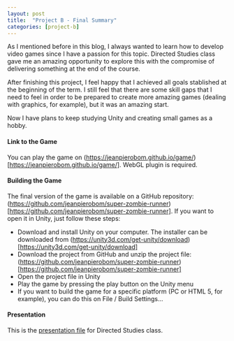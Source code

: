 ```yaml
---
layout: post
title:  "Project B - Final Summary"
categories: [project-b]
---
```


As I mentioned before in this blog, I always wanted to learn how to develop video games since I have a passion for this topic. Directed Studies class gave me an amazing opportunity to explore this with the compromise of delivering something at the end of the course.

After finishing this project, I feel happy that I achieved all goals stablished at the beginning of the term. I still feel that there are some skill gaps that I need to feel in order to be prepared to create more amazing games (dealing with graphics, for example), but it was an amazing start.

Now I have plans to keep studying Unity and creating small games as a hobby.

#### Link to the Game

You can play the game on (https://jeanpierobom.github.io/game/)[https://jeanpierobom.github.io/game/]. WebGL plugin is required.

#### Building the Game

The final version of the game is available on a GitHub repository: (https://github.com/jeanpierobom/super-zombie-runner)[https://github.com/jeanpierobom/super-zombie-runner]. If you want to open it in Unity, just follow these steps:

- Download and install Unity on your computer. The installer can be downloaded from (https://unity3d.com/get-unity/download)[https://unity3d.com/get-unity/download]
- Download the project from GitHub and unzip the project file: (https://github.com/jeanpierobom/super-zombie-runner)[https://github.com/jeanpierobom/super-zombie-runner]
- Open the project file in Unity
- Play the game by pressing the play button on the Unity menu
- If you want to build the game for a specific platform (PC or HTML 5, for example), you can do this on File / Build Settings...

#### Presentation

This is the [presentation file](https://github.com/jeanpierobom/jeanpierobom.github.io/blob/master/assets/presentation.pdf) for Directed Studies class.
